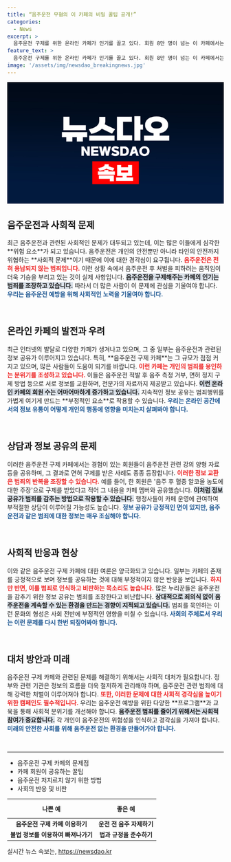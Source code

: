 ```yaml
---
title: “음주운전 무혐의 이 카페의 비밀 꿀팁 공개!”
categories:
  - News
excerpt: >
  음주운전 구제를 위한 온라인 카페가 인기를 끌고 있다. 회원 8만 명이 넘는 이 카페에서는 음주운전 꿀팁과 양형 자료가 공유되며 음주운전 조장 우려가 커지고 있다. 과연 이들은 음주 범죄를 방치하게 될 것인가? 클릭해 더 알아보세요!
feature_text: >
  음주운전 구제를 위한 온라인 카페가 인기를 끌고 있다. 회원 8만 명이 넘는 이 카페에서는 음주운전 꿀팁과 양형 자료가 공유되며 음주운전 조장 우려가 커지고 있다. 과연 이들은 음주 범죄를 방치하게 될 것인가? 클릭해 더 알아보세요!
image: '/assets/img/newsdao_breakingnews.jpg'
---
```


<p><img src="/assets/img/newsdao_breakingnews.jpg" alt="flaretime 속보" /></p>

<h2 data-ke-size="size26">음주운전과 사회적 문제</h2>

<p data-ke-size="size16">최근 음주운전과 관련된 사회적인 문제가 대두되고 있는데, 이는 많은 이들에게 심각한 **위험 요소**가 되고 있습니다. 음주운전은 개인의 안전뿐만 아니라 타인의 안전까지 위협하는 **사회적 문제**이기 때문에 이에 대한 경각심이 요구됩니다. <b><span style="color: #ee2323;">음주운전은 전혀 용납되지 않는 범죄입니다.</span></b> 이런 상황 속에서 음주운전 후 처벌을 피하려는 움직임이 더욱 기승을 부리고 있는 것이 실제 사항입니다. <b><span style="background-color: #21538527;">음주운전을 구제해주는 카페의 인기는 범죄를 조장하고 있습니다.</span></b> 따라서 더 많은 사람이 이 문제에 관심을 기울여야 합니다. <b><span style="color: #1a5490;">우리는 음주운전 예방을 위해 사회적인 노력을 기울여야 합니다.</span></b></p>

<p data-ke-size="size16">&nbsp;</p>

<h2 data-ke-size="size26">온라인 카페의 발전과 우려</h2>

<p data-ke-size="size16">최근 인터넷의 발달로 다양한 카페가 생겨나고 있으며, 그 중 일부는 음주운전과 관련된 정보 공유가 이루어지고 있습니다. 특히, **음주운전 구제 카페**는 그 규모가 점점 커지고 있으며, 많은 사람들이 도움이 되기를 바랍니다. <b><span style="color: #ee2323;">이런 카페는 개인의 범죄를 용인하는 분위기를 조성하고 있습니다.</span></b> 이들은 음주운전 적발 후 음주 측정 거부, 면허 정지 구제 방법 등으로 서로 정보를 교환하며, 전문가의 자료까지 제공받고 있습니다. <b><span style="background-color: #21538527;">이런 온라인 카페의 회원 수는 어마어마하게 증가하고 있습니다.</span></b> 지속적인 정보 공유는 범죄행위를 가볍게 여기게 만드는 **부정적인 요소**로 작용할 수 있습니다. <b><span style="color: #1a5490;">우리는 온라인 공간에서의 정보 유통이 어떻게 개인의 행동에 영향을 미치는지 살펴봐야 합니다.</span></b></p>

<p data-ke-size="size16">&nbsp;</p>

<h2 data-ke-size="size26">상담과 정보 공유의 문제</h2>

<p data-ke-size="size16">이러한 음주운전 구제 카페에서는 경험이 있는 회원들이 음주운전 관련 강의 양형 자료 등을 공유하며, 그 결과로 면허 구제를 받은 사례도 종종 등장합니다. <b><span style="color: #ee2323;">이러한 정보 교환은 범죄의 반복을 조장할 수 있습니다.</span></b> 예를 들어, 한 회원은 '음주 후 혈중 알코올 농도에 대한 주장'으로 구제를 받았다고 적어 그 내용을 카페 멤버와 공유했습니다. <b><span style="background-color: #21538527;">이처럼 정보 공유가 범죄를 감추는 방법으로 작용할 수 있습니다.</span></b> 행정사들이 카페 운영에 관여하여 부적절한 상담이 이루어질 가능성도 높습니다. <b><span style="color: #1a5490;">정보 공유가 긍정적인 면이 있지만, 음주운전과 같은 범죄에 대한 정보는 매우 조심해야 합니다.</span></b></p>

<p data-ke-size="size16">&nbsp;</p>

<h2 data-ke-size="size26">사회적 반응과 현상</h2>

<p data-ke-size="size16">이와 같은 음주운전 구제 카페에 대한 여론은 양극화되고 있습니다. 일부는 카페의 존재를 긍정적으로 보며 정보를 공유하는 것에 대해 부정적이지 않은 반응을 보입니다. <b><span style="color: #ee2323;">하지만 반면, 이를 범죄로 인식하고 비판하는 목소리도 높습니다.</span></b> 많은 누리꾼들은 음주운전을 감추기 위한 정보 공유는 범죄를 조장한다고 비난합니다. <b><span style="background-color: #21538527;">상대적으로 죄의식 없이 음주운전을 계속할 수 있는 환경을 만드는 경향이 지적되고 있습니다.</span></b> 범죄를 묵인하는 이런 문화의 형성은 사회 전반에 부정적인 영향을 미칠 수 있습니다. <b><span style="color: #1a5490;">사회의 주체로서 우리는 이런 문제를 다시 한번 되짚어봐야 합니다.</span></b></p>

<p data-ke-size="size16">&nbsp;</p>

<h2 data-ke-size="size26">대처 방안과 미래</h2>

<p data-ke-size="size16">음주운전 구제 카페와 관련된 문제를 해결하기 위해서는 사회적 대처가 필요합니다. 정부와 관련 기관은 정보의 흐름을 더욱 철저하게 관리해야 하며, 음주운전 관련 범죄에 대해 강력한 처벌이 이루어져야 합니다. <b><span style="color: #ee2323;">또한, 이러한 문제에 대한 사회적 경각심을 높이기 위한 캠페인도 필수적입니다.</span></b> 우리는 음주운전 예방을 위한 다양한 **프로그램**과 교육을 통해 사회적 분위기를 개선해야 합니다. <b><span style="background-color: #21538527;">음주운전 범죄를 줄이기 위해서는 사회적 참여가 중요합니다.</span></b> 각 개인이 음주운전의 위험성을 인식하고 경각심을 가져야 합니다. <b><span style="color: #1a5490;">미래의 안전한 사회를 위해 음주운전 없는 환경을 만들어가야 합니다.</span></b></p>

<p data-ke-size="size16">&nbsp;</p>

<hr />

<ul>
    <li>음주운전 구제 카페의 문제점</li>
    <li>카페 회원이 공유하는 꿀팁</li>
    <li>음주운전 저지르지 않기 위한 방법</li>
    <li>사회의 반응 및 비판</li>
</ul>

<table>
    <thead>
        <tr>
            <th style="text-align: center; height: 37px;"><b>나쁜 예</b></th>
            <th style="text-align: center; height: 37px;"><b>좋은 예</b></th>
        </tr>
    </thead>
    <tbody>
        <tr>
            <td style="text-align: center; height: 17px;"><b>음주운전 구제 카페 이용하기</b></td>
            <td style="text-align: center; height: 17px;"><b>운전 전 음주 자제하기</b></td>
        </tr>
        <tr>
            <td style="text-align: center; height: 17px;"><b>불법 정보를 이용하여 빠져나가기</b></td>
            <td style="text-align: center; height: 17px;"><b>법과 규정을 준수하기</b></td>
        </tr>
    </tbody>
</table>

<p data-ke-size="size16"></p>
실시간 뉴스 속보는, <a href="https://newsdao.kr" rel="dofollow">https://newsdao.kr</a>


